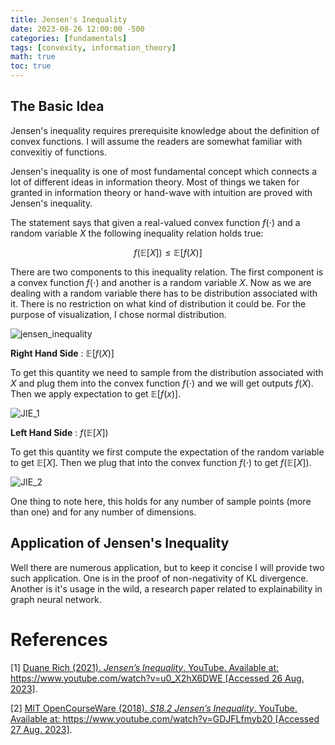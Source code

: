 ```yaml
---
title: Jensen's Inequality
date: 2023-08-26 12:00:00 -500
categories: [fundamentals]
tags: [convexity, information_theory]
math: true
toc: true
---
```



## The Basic Idea

Jensen's inequality requires prerequisite knowledge about the definition of convex functions. I will assume the readers are somewhat familiar with convexitiy of functions.

Jensen's inequality is one of most fundamental concept which connects a lot of different ideas in information theory. Most of things we taken for granted in information theory or hand-wave with intuition are proved with Jensen's inequality.

The statement says that given a real-valued convex function $f(\cdot)$ and a random variable $X$ the following inequality relation holds true:

$$
f(\mathbb{E}[X]) \leq \mathbb{E}[f(X)]
$$

There are two components to this inequality relation. The first component is a convex function $f(\cdot)$ and another is a random variable $X$. Now as we are dealing with a random variable there has to be distribution associated with it. There is no restriction on what kind of distribution it could be. For the purpose of visualization, I chose normal distribution.

![jensen_inequality](https://i.ibb.co/fHL8P2x/chrome-K1h-MCRJ6-Pf.png)


<b>Right Hand Side</b> : $\mathbb{E}[f(X)]$


To get this quantity we need to sample from the distribution associated with $X$ and plug them into the convex function $f(\cdot)$  and we will get outputs $f(X)$. Then we apply expectation to get $\mathbb{E}[f(x)]$.

![JIE_1](https://i.ibb.co/8br4qWP/chrome-MKXKZa-Qz-Rp.png)


<b>Left Hand Side</b> : $f(\mathbb{E}[X])$

To get this quantity we first compute the expectation of the random variable to get $\mathbb{E}[X]$. Then we plug that into the convex function $f(\cdot)$ to get $f(\mathbb{E}[X])$.

![JIE_2](https://i.ibb.co/PxPYpyz/chrome-ki-OBst-NSCt.png)

One thing to note here, this holds for any number of sample points (more than one) and for any number of dimensions. 
## Application of Jensen's Inequality

Well there are numerous application, but to keep it concise I will provide two such application. One is in the proof of non-negativity of KL divergence. Another is it's usage in the wild, a research paper related to explainability in graph neural network.




# References

[1] [Duane Rich (2021). *Jensen’s Inequality*. YouTube. Available at: https://www.youtube.com/watch?v=u0_X2hX6DWE [Accessed 26 Aug. 2023]](https://www.youtube.com/watch?v=u0_X2hX6DWE).

[2] [MIT OpenCourseWare (2018). *S18.2 Jensen’s Inequality*. YouTube. Available at: https://www.youtube.com/watch?v=GDJFLfmyb20 [Accessed 27 Aug. 2023]](https://www.youtube.com/watch?v=GDJFLfmyb20).